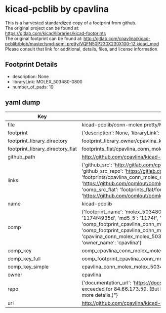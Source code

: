# kicad-pcblib by cpavlina  
This is a harvested standardized copy of a footprint from github.  
The original project can be found at:  
https://gitlab.com/kicad/libraries/kicad-footprints  
The original footprint can be found at:
http://gitlab.com/cpavlina/kicad-pcblib/blob/master/smd-semi.pretty/VQFN50P230X230X100-12.kicad_mod
Please consult that link for additional, details, files, and license information.  
## Footprint Details
* description: None  
* libraryLink: MOLEX_503480-0800  
* number_of_pads: 10  
## yaml dump  
| Key | Value |  
| --- | --- |  
| file | kicad-pcblib/conn-molex.pretty/MOLEX_503480-0800.kicad_mod |  
| footprint | {'description': None, 'libraryLink': 'MOLEX_503480-0800', 'number_of_pads': 10} |  
| footprint_library_directory | footprint_library_owner/cpavlina_kicad-pcblib |  
| footprint_library_directory_flat | footprints_flat/cpavlina_conn_molex_molex_503480_0800/working |  
| github_path | http://github.com/cpavlina/kicad-pcblib/blob/master/conn-molex.pretty/MOLEX_503480-0800.kicad_mod |  
| links | {'github_src': 'http://gitlab.com/cpavlina/kicad-pcblib/blob/master/smd-semi.pretty/VQFN50P230X230X100-12.kicad_mod', 'github_src_repo': 'https://gitlab.com/kicad/libraries/kicad-footprints', 'oomp_bot': 'footprints/cpavlina_conn_molex_molex_503480_0800/working', 'oomp_bot_github': 'https://github.com/oomlout/oomlout_oomp_footprint_bot/tree/main/footprints/cpavlina_conn_molex_molex_503480_0800/working', 'oomp_src_flat': 'footprints_flat/footprints_flat/cpavlina_conn_molex_molex_503480_0800/working', 'oomp_src_flat_github': 'https://github.com/oomlout/oomlout_oomp_footprint_src/tree/main/footprints_flat/cpavlina_conn_molex_molex_503480_0800/working'} |  
| name | kicad-pcblib |  
| oomp | {'footprint_name': 'molex_503480_0800', 'library_name': 'conn_molex', 'md5': '1174f4935daffb0f35bb13abf2fb5224', 'md5_10': '1174f4935d', 'md5_5': '1174f', 'md5_6': '1174f4', 'oomp_key': 'oomp_cpavlina_conn_molex_molex_503480_0800', 'oomp_key_extra': 'oomp_footprint_cpavlina_conn_molex_molex_503480_0800', 'oomp_key_full': 'oomp_footprint_cpavlina_conn_molex_molex_503480_0800_1174f4', 'oomp_key_simple': 'cpavlina_conn_molex_molex_503480_0800', 'original_filename': 'kicad-pcblib/conn-molex.pretty/MOLEX_503480-0800.kicad_mod', 'owner_name': 'cpavlina'} |  
| oomp_key | oomp_cpavlina_conn_molex_molex_503480_0800 |  
| oomp_key_full | oomp_footprint_cpavlina_conn_molex_molex_503480_0800 |  
| oomp_key_simple | cpavlina_conn_molex_molex_503480_0800 |  
| owner | cpavlina |  
| repo | {'documentation_url': 'https://docs.github.com/rest/overview/resources-in-the-rest-api#rate-limiting', 'message': "API rate limit exceeded for 84.66.173.59. (But here's the good news: Authenticated requests get a higher rate limit. Check out the documentation for more details.)"} |  
| url | http://github.com/cpavlina/kicad-pcblib |  

